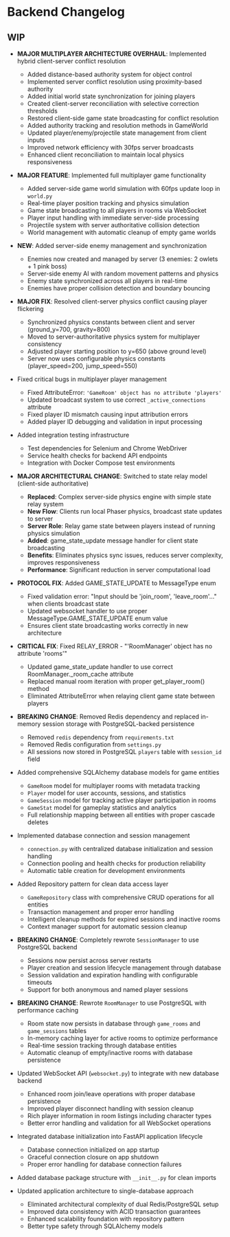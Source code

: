 # Backend Changelog

## WIP

- **MAJOR MULTIPLAYER ARCHITECTURE OVERHAUL**: Implemented hybrid client-server conflict resolution

  - Added distance-based authority system for object control
  - Implemented server conflict resolution using proximity-based authority
  - Added initial world state synchronization for joining players
  - Created client-server reconciliation with selective correction thresholds
  - Restored client-side game state broadcasting for conflict resolution
  - Added authority tracking and resolution methods in GameWorld
  - Updated player/enemy/projectile state management from client inputs
  - Improved network efficiency with 30fps server broadcasts
  - Enhanced client reconciliation to maintain local physics responsiveness

- **MAJOR FEATURE**: Implemented full multiplayer game functionality
  - Added server-side game world simulation with 60fps update loop in `world.py`
  - Real-time player position tracking and physics simulation
  - Game state broadcasting to all players in rooms via WebSocket
  - Player input handling with immediate server-side processing
  - Projectile system with server authoritative collision detection
  - World management with automatic cleanup of empty game worlds
- **NEW**: Added server-side enemy management and synchronization
  - Enemies now created and managed by server (3 enemies: 2 owlets + 1 pink boss)
  - Server-side enemy AI with random movement patterns and physics
  - Enemy state synchronized across all players in real-time
  - Enemies have proper collision detection and boundary bouncing
- **MAJOR FIX**: Resolved client-server physics conflict causing player flickering
  - Synchronized physics constants between client and server (ground_y=700, gravity=800)
  - Moved to server-authoritative physics system for multiplayer consistency
  - Adjusted player starting position to y=650 (above ground level)
  - Server now uses configurable physics constants (player_speed=200, jump_speed=550)
- Fixed critical bugs in multiplayer player management
  - Fixed AttributeError: `'GameRoom' object has no attribute 'players'`
  - Updated broadcast system to use correct `_active_connections` attribute
  - Fixed player ID mismatch causing input attribution errors
  - Added player ID debugging and validation in input processing
- Added integration testing infrastructure
  - Test dependencies for Selenium and Chrome WebDriver
  - Service health checks for backend API endpoints
  - Integration with Docker Compose test environments
- **MAJOR ARCHITECTURAL CHANGE**: Switched to state relay model (client-side authoritative)
  - **Replaced**: Complex server-side physics engine with simple state relay system
  - **New Flow**: Clients run local Phaser physics, broadcast state updates to server
  - **Server Role**: Relay game state between players instead of running physics simulation
  - **Added**: game_state_update message handler for client state broadcasting
  - **Benefits**: Eliminates physics sync issues, reduces server complexity, improves responsiveness
  - **Performance**: Significant reduction in server computational load
- **PROTOCOL FIX**: Added GAME_STATE_UPDATE to MessageType enum
  - Fixed validation error: "Input should be 'join_room', 'leave_room'..." when clients broadcast state
  - Updated websocket handler to use proper MessageType.GAME_STATE_UPDATE enum value
  - Ensures client state broadcasting works correctly in new architecture
- **CRITICAL FIX**: Fixed RELAY_ERROR - "'RoomManager' object has no attribute 'rooms'"
  - Updated game_state_update handler to use correct RoomManager.\_room_cache attribute
  - Replaced manual room iteration with proper get_player_room() method
  - Eliminated AttributeError when relaying client game state between players
- **BREAKING CHANGE**: Removed Redis dependency and replaced in-memory session storage with PostgreSQL-backed persistence
  - Removed `redis` dependency from `requirements.txt`
  - Removed Redis configuration from `settings.py`
  - All sessions now stored in PostgreSQL `players` table with `session_id` field
- Added comprehensive SQLAlchemy database models for game entities
  - `GameRoom` model for multiplayer rooms with metadata tracking
  - `Player` model for user accounts, sessions, and statistics
  - `GameSession` model for tracking active player participation in rooms
  - `GameStat` model for gameplay statistics and analytics
  - Full relationship mapping between all entities with proper cascade deletes
- Implemented database connection and session management
  - `connection.py` with centralized database initialization and session handling
  - Connection pooling and health checks for production reliability
  - Automatic table creation for development environments
- Added Repository pattern for clean data access layer
  - `GameRepository` class with comprehensive CRUD operations for all entities
  - Transaction management and proper error handling
  - Intelligent cleanup methods for expired sessions and inactive rooms
  - Context manager support for automatic session cleanup
- **BREAKING CHANGE**: Completely rewrote `SessionManager` to use PostgreSQL backend
  - Sessions now persist across server restarts
  - Player creation and session lifecycle management through database
  - Session validation and expiration handling with configurable timeouts
  - Support for both anonymous and named player sessions
- **BREAKING CHANGE**: Rewrote `RoomManager` to use PostgreSQL with performance caching
  - Room state now persists in database through `game_rooms` and `game_sessions` tables
  - In-memory caching layer for active rooms to optimize performance
  - Real-time session tracking through database entities
  - Automatic cleanup of empty/inactive rooms with database persistence
- Updated WebSocket API (`websocket.py`) to integrate with new database backend
  - Enhanced room join/leave operations with proper database persistence
  - Improved player disconnect handling with session cleanup
  - Rich player information in room listings including character types
  - Better error handling and validation for all WebSocket operations
- Integrated database initialization into FastAPI application lifecycle
  - Database connection initialized on app startup
  - Graceful connection closure on app shutdown
  - Proper error handling for database connection failures
- Added database package structure with `__init__.py` for clean imports
- Updated application architecture to single-database approach
  - Eliminated architectural complexity of dual Redis/PostgreSQL setup
  - Improved data consistency with ACID transaction guarantees
  - Enhanced scalability foundation with repository pattern
  - Better type safety through SQLAlchemy models

